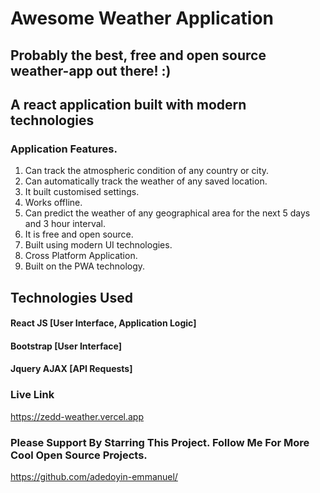 # Awesome Weather Application
## Probably the best, free and open source weather-app out there! :)
## A react application built with modern technologies
### Application Features.

1. Can track the atmospheric condition of any country or city.
2. Can automatically track the weather of any saved location.
3. It built customised settings.
4. Works offline.
5. Can predict the weather of any geographical area for the next 5 days and 3 hour interval.
6. It is free and open source.
7. Built using modern UI technologies.
8. Cross Platform Application.
9. Built on the PWA technology.

## Technologies Used
#### React JS [User Interface, Application Logic]
#### Bootstrap [User Interface]
#### Jquery AJAX [API Requests]

### Live Link 
https://zedd-weather.vercel.app
### Please Support By Starring This Project. Follow Me For More Cool Open Source Projects.
https://github.com/adedoyin-emmanuel/
